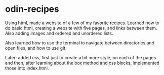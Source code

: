 # odin-recipes

Using html, made a website of a few of my favorite recipes.
Learned how to do basic html, creating a website with five pages, and links between them. Also adding images and ordered and unordered lists.

Also learned how to use the terminal to navigate between directories and open files, and how to use git.

Later: added css, first just to create a bit more style, on each of the pages and then, after learning about the box method and css blocks, implemented those into index.html.